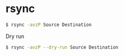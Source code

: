 # rsync

```bash
$ rsync -avzP Source Destination
```

Dry run

```bash
$ rsync -avzP --dry-run Source Destination
```

